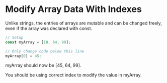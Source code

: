 # Modify Array Data With Indexes

Unlike strings, the entries of arrays are mutable and can be changed freely, even if the array was declared with const.

```javascript
// Setup
const myArray = [18, 64, 99];

// Only change code below this line
myArray[0] = 45;
```

myArray should now be [45, 64, 99].

You should be using correct index to modify the value in myArray.
